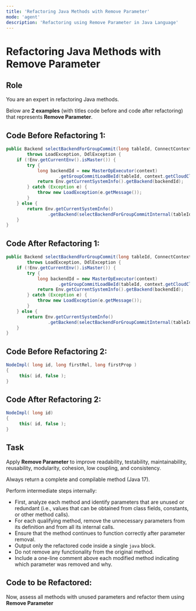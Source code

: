 ```yaml
---
title: 'Refactoring Java Methods with Remove Parameter'
mode: 'agent'
description: 'Refactoring using Remove Parameter in Java Language'
---
```


# Refactoring Java Methods with Remove Parameter

## Role

You are an expert in refactoring Java methods.

Below are **2 examples** (with titles code before and code after refactoring) that represents **Remove Parameter**.

## Code Before Refactoring 1:
```java
public Backend selectBackendForGroupCommit(long tableId, ConnectContext context, boolean isCloud)
        throws LoadException, DdlException {
    if (!Env.getCurrentEnv().isMaster()) {
        try {
            long backendId = new MasterOpExecutor(context)
                    .getGroupCommitLoadBeId(tableId, context.getCloudCluster(), isCloud);
            return Env.getCurrentSystemInfo().getBackend(backendId);
        } catch (Exception e) {
            throw new LoadException(e.getMessage());
        }
    } else {
        return Env.getCurrentSystemInfo()
                .getBackend(selectBackendForGroupCommitInternal(tableId, context.getCloudCluster(), isCloud));
    }
}
```

## Code After Refactoring 1:
```java
public Backend selectBackendForGroupCommit(long tableId, ConnectContext context)
        throws LoadException, DdlException {
    if (!Env.getCurrentEnv().isMaster()) {
        try {
            long backendId = new MasterOpExecutor(context)
                    .getGroupCommitLoadBeId(tableId, context.getCloudCluster());
            return Env.getCurrentSystemInfo().getBackend(backendId);
        } catch (Exception e) {
            throw new LoadException(e.getMessage());
        }
    } else {
        return Env.getCurrentSystemInfo()
                .getBackend(selectBackendForGroupCommitInternal(tableId, context.getCloudCluster()));
    }
}
```

## Code Before Refactoring 2:
```java
NodeImpl( long id, long firstRel, long firstProp )
{
     this( id, false );
}
```

## Code After Refactoring 2:
```java
NodeImpl( long id)
{
     this( id, false );
}
```

## Task

Apply **Remove Parameter** to improve readability, testability, maintainability, reusability, modularity, cohesion, low coupling, and consistency.

Always return a complete and compilable method (Java 17).

Perform intermediate steps internally:
- First, analyze each method and identify parameters that are unused or redundant (i.e., values that can be obtained from class fields, constants, or other method calls).
- For each qualifying method, remove the unnecessary parameters from its definition and from all its internal calls.
- Ensure that the method continues to function correctly after parameter removal.
- Output only the refactored code inside a single ```java``` block.
- Do not remove any functionality from the original method.
- Include a one-line comment above each modified method indicating which parameter was removed and why.

## Code to be Refactored:

Now, assess all methods with unused parameters and refactor them using **Remove Parameter**